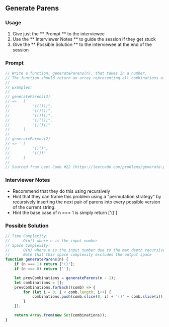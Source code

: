 ## Generate Parens

### Usage

1. Give just the ** Prompt ** to the interviewee
2. Use the ** Interviewer Notes ** to guide the session if they get stuck
3. Give the ** Possible Solution ** to the interviewee at the end of the session

### Prompt

```javascript
// Write a function, generateParens(n), that takes in a number.
// The function should return an array representing all combinations of n pairs of parentheses.
//
// Examples:
//
// generateParens(3)
// =>   [
//          "((()))",
//          "(()())",
//          "(())()",
//          "()(())",
//          "()()()"
//      ]
//
// generateParens(2)
// =>   [
//          "()()",
//          "(())"
//      ]
//
// Sourced from Leet Code #22 (https://leetcode.com/problems/generate-parentheses/)
```

### Interviewer Notes

+ Recommend that they do this using recursively
+ Hint that they can frame this problem using a "permutation strategy" by recursively inserting the 
next pair of parens into every possible version of the current string.
+ Hint the base case of n === 1 is simply return ['()']

### Possible Solution

```javascript
// Time Complexity:
//      O(n!) where n is the input number
// Space Complexity:
//      O(n) where n is the input number due to the max depth recursive stack space
//      Note that this space complexity excludes the output space
function generateParens(n) {
    if (n === 1) return ['()'];
    if (n === 0) return [''];

    let prevCombinations = generateParens(n - 1);
    let combinations = [];
    prevCombinations.forEach((comb) => {
        for (let i = 0; i < comb.length; i++) {
            combinations.push(comb.slice(0, i) + '()' + comb.slice(i));
        }
    });

    return Array.from(new Set(combinations));
}
```